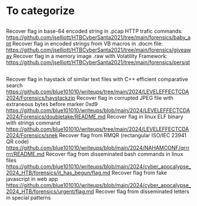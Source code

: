 # To categorize


## 

Recover flag in base-64 encoded string in .pcap HTTP trafic commands: <https://github.com/jselliott/HTBCyberSanta2021/tree/main/forensics/baby_apt>
Recover flag in encoded strings from VB macros in .docm file: <https://github.com/jselliott/HTBCyberSanta2021/tree/main/forensics/giveaway>
Recover flag in a memory image .raw with Volatility Framework: <https://github.com/jselliott/HTBCyberSanta2021/tree/main/forensics/persist>


##

Recover flag in haystack of similar text files with C++ efficient comparative search <https://github.com/blue101010/writeups/tree/main/2024/LEVELEFFECTCDA2024/Forensics/haystackzip>
Recover flag in corrupted JPEG file with extraneous bytes before marker 0xd9 <https://github.com/blue101010/writeups/blob/main/2024/LEVELEFFECTCDA2024/Forensics/doubletake/README.md>
Recover flag in linux ELF binary with strings command <https://github.com/blue101010/writeups/tree/main/2024/LEVELEFFECTCDA2024/Forensics/snek>
Recover flag from RMQR (rectangular ISO/IEC 23941 QR code) <https://github.com/blue101010/writeups/blob/main/2024/NAHAMCONF/qrrrrrr/README.md>
Recover flag from disseminated bash commands in linux files <https://github.com/blue101010/writeups/blob/main/2024/cyber_apocalypse_2024_HTB/forensics/it_has_begun/flag.md>
Recover flag from fake javascript in web app <https://github.com/blue101010/writeups/blob/main/2024/cyber_apocalypse_2024_HTB/forensics/urgent/flag.md>
Recover flag from disseminated letters in special patterns